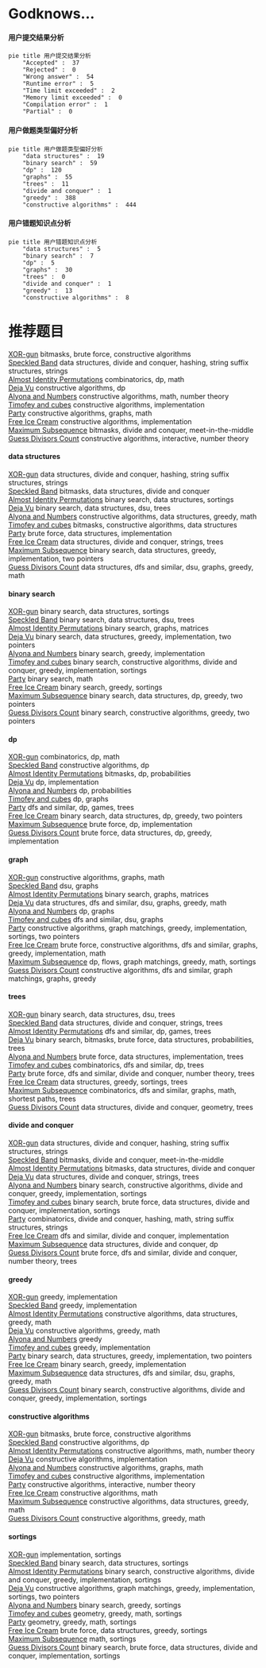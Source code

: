 # Godknows...
<!-- tabs:start -->
#### **用户提交结果分析**

```mermaid
pie title 用户提交结果分析
    "Accepted" :  37
    "Rejected" :  0
    "Wrong answer" :  54
    "Runtime error" :  5
    "Time limit exceeded" :  2
    "Memory limit exceeded" :  0
    "Compilation error" :  1
    "Partial" :  0
```
#### **用户做题类型偏好分析**

```mermaid
pie title 用户做题类型偏好分析
    "data structures" :  19
    "binary search" :  59
    "dp" :  120
    "graphs" :  55
    "trees" :  11
    "divide and conquer" :  1
    "greedy" :  388
    "constructive algorithms" :  444
```
#### **用户错题知识点分析**

```mermaid
pie title 用户错题知识点分析
    "data structures" :  5
    "binary search" :  7
    "dp" :  5
    "graphs" :  30
    "trees" :  0
    "divide and conquer" :  1
    "greedy" :  13
    "constructive algorithms" :  8
```
<!-- tabs:end -->
# 推荐题目
[XOR-gun](https://codeforces.com/contest/1457/problem/D)		bitmasks,
                        brute force,
                        constructive algorithms		  
[Speckled Band](http://codeforces.com/problemset/problem/1043/G)		data structures,
                        divide and conquer,
                        hashing,
                        string suffix structures,
                        strings		  
[Almost Identity Permutations](http://codeforces.com/problemset/problem/888/D)		combinatorics,
                        dp,
                        math		  
[Deja Vu](http://codeforces.com/problemset/problem/331/E2)		constructive algorithms,
                        dp		  
[Alyona and Numbers](http://codeforces.com/problemset/problem/682/A)		constructive algorithms,
                        math,
                        number theory		  
[Timofey and cubes](http://codeforces.com/problemset/problem/764/B)		constructive algorithms,
                        implementation		  
[Party](http://codeforces.com/problemset/problem/23/B)		constructive algorithms,
                        graphs,
                        math		  
[Free Ice Cream](http://codeforces.com/problemset/problem/686/A)		constructive algorithms,
                        implementation		  
[Maximum Subsequence](http://codeforces.com/problemset/problem/888/E)		bitmasks,
                        divide and conquer,
                        meet-in-the-middle		  
[Guess Divisors Count](http://codeforces.com/problemset/problem/1355/F)		constructive algorithms,
                        interactive,
                        number theory		  
<!-- tabs:start -->
#### **data structures**
[XOR-gun](http://codeforces.com/problemset/problem/1043/G)		data structures,
                        divide and conquer,
                        hashing,
                        string suffix structures,
                        strings		  
[Speckled Band](http://codeforces.com/problemset/problem/1004/F)		bitmasks,
                        data structures,
                        divide and conquer		  
[Almost Identity Permutations](http://codeforces.com/problemset/problem/198/E)		binary search,
                        data structures,
                        sortings		  
[Deja Vu](http://codeforces.com/problemset/problem/571/D)		binary search,
                        data structures,
                        dsu,
                        trees		  
[Alyona and Numbers](http://codeforces.com/problemset/problem/1039/A)		constructive algorithms,
                        data structures,
                        greedy,
                        math		  
[Timofey and cubes](http://codeforces.com/problemset/problem/888/G)		bitmasks,
                        constructive algorithms,
                        data structures		  
[Party](http://codeforces.com/problemset/problem/1200/A)		brute force,
                        data structures,
                        implementation		  
[Free Ice Cream](http://codeforces.com/problemset/problem/665/E)		data structures,
                        divide and conquer,
                        strings,
                        trees		  
[Maximum Subsequence](http://codeforces.com/problemset/problem/1450/D)		binary search,
                        data structures,
                        greedy,
                        implementation,
                        two pointers		  
[Guess Divisors Count](http://codeforces.com/problemset/problem/1508/C)		data structures,
                        dfs and similar,
                        dsu,
                        graphs,
                        greedy,
                        math		  
#### **binary search**
[XOR-gun](http://codeforces.com/problemset/problem/198/E)		binary search,
                        data structures,
                        sortings		  
[Speckled Band](http://codeforces.com/problemset/problem/571/D)		binary search,
                        data structures,
                        dsu,
                        trees		  
[Almost Identity Permutations](http://codeforces.com/problemset/problem/147/B)		binary search,
                        graphs,
                        matrices		  
[Deja Vu](http://codeforces.com/problemset/problem/1450/D)		binary search,
                        data structures,
                        greedy,
                        implementation,
                        two pointers		  
[Alyona and Numbers](http://codeforces.com/problemset/problem/825/D)		binary search,
                        greedy,
                        implementation		  
[Timofey and cubes](http://codeforces.com/problemset/problem/1237/C2)		binary search,
                        constructive algorithms,
                        divide and conquer,
                        greedy,
                        implementation,
                        sortings		  
[Party](http://codeforces.com/problemset/problem/1359/C)		binary search,
                        math		  
[Free Ice Cream](http://codeforces.com/problemset/problem/1131/C)		binary search,
                        greedy,
                        sortings		  
[Maximum Subsequence](http://codeforces.com/problemset/problem/1492/C)		binary search,
                        data structures,
                        dp,
                        greedy,
                        two pointers		  
[Guess Divisors Count](http://codeforces.com/problemset/problem/1463/D)		binary search,
                        constructive algorithms,
                        greedy,
                        two pointers		  
#### **dp**
[XOR-gun](http://codeforces.com/problemset/problem/888/D)		combinatorics,
                        dp,
                        math		  
[Speckled Band](http://codeforces.com/problemset/problem/331/E2)		constructive algorithms,
                        dp		  
[Almost Identity Permutations](https://codeforces.com/contest/483/problem/E)		bitmasks,
                        dp,
                        probabilities		  
[Deja Vu](http://codeforces.com/problemset/problem/526/E)		dp,
                        implementation		  
[Alyona and Numbers](http://codeforces.com/problemset/problem/540/D)		dp,
                        probabilities		  
[Timofey and cubes](http://codeforces.com/problemset/problem/888/F)		dp,
                        graphs		  
[Party](http://codeforces.com/problemset/problem/1404/B)		dfs and similar,
                        dp,
                        games,
                        trees		  
[Free Ice Cream](http://codeforces.com/problemset/problem/1492/C)		binary search,
                        data structures,
                        dp,
                        greedy,
                        two pointers		  
[Maximum Subsequence](https://codeforces.com/contest/1457/problem/C)		brute force,
                        dp,
                        implementation		  
[Guess Divisors Count](http://codeforces.com/problemset/problem/1491/C)		brute force,
                        data structures,
                        dp,
                        greedy,
                        implementation		  
#### **graph**
[XOR-gun](http://codeforces.com/problemset/problem/23/B)		constructive algorithms,
                        graphs,
                        math		  
[Speckled Band](http://codeforces.com/problemset/problem/46/F)		dsu,
                        graphs		  
[Almost Identity Permutations](http://codeforces.com/problemset/problem/147/B)		binary search,
                        graphs,
                        matrices		  
[Deja Vu](http://codeforces.com/problemset/problem/1508/C)		data structures,
                        dfs and similar,
                        dsu,
                        graphs,
                        greedy,
                        math		  
[Alyona and Numbers](http://codeforces.com/problemset/problem/888/F)		dp,
                        graphs		  
[Timofey and cubes](https://codeforces.com/contest/1464/problem/A)		dfs and similar,
                        dsu,
                        graphs		  
[Party](http://codeforces.com/problemset/problem/1381/C)		constructive algorithms,
                        graph matchings,
                        greedy,
                        implementation,
                        sortings,
                        two pointers		  
[Free Ice Cream](http://codeforces.com/problemset/problem/1487/C)		brute force,
                        constructive algorithms,
                        dfs and similar,
                        graphs,
                        greedy,
                        implementation,
                        math		  
[Maximum Subsequence](http://codeforces.com/problemset/problem/1437/C)		dp,
                        flows,
                        graph matchings,
                        greedy,
                        math,
                        sortings		  
[Guess Divisors Count](http://codeforces.com/problemset/problem/1470/D)		constructive algorithms,
                        dfs and similar,
                        graph matchings,
                        graphs,
                        greedy		  
#### **trees**
[XOR-gun](http://codeforces.com/problemset/problem/571/D)		binary search,
                        data structures,
                        dsu,
                        trees		  
[Speckled Band](http://codeforces.com/problemset/problem/665/E)		data structures,
                        divide and conquer,
                        strings,
                        trees		  
[Almost Identity Permutations](http://codeforces.com/problemset/problem/1404/B)		dfs and similar,
                        dp,
                        games,
                        trees		  
[Deja Vu](http://codeforces.com/problemset/problem/1479/D)		binary search,
                        bitmasks,
                        brute force,
                        data structures,
                        probabilities,
                        trees		  
[Alyona and Numbers](http://codeforces.com/problemset/problem/1511/C)		brute force,
                        data structures,
                        implementation,
                        trees		  
[Timofey and cubes](http://codeforces.com/problemset/problem/1499/F)		combinatorics,
                        dfs and similar,
                        dp,
                        trees		  
[Party](http://codeforces.com/problemset/problem/1491/E)		brute force,
                        dfs and similar,
                        divide and conquer,
                        number theory,
                        trees		  
[Free Ice Cream](http://codeforces.com/problemset/problem/1466/D)		data structures,
                        greedy,
                        sortings,
                        trees		  
[Maximum Subsequence](http://codeforces.com/problemset/problem/1495/D)		combinatorics,
                        dfs and similar,
                        graphs,
                        math,
                        shortest paths,
                        trees		  
[Guess Divisors Count](http://codeforces.com/problemset/problem/1303/G)		data structures,
                        divide and conquer,
                        geometry,
                        trees		  
#### **divide and conquer**
[XOR-gun](http://codeforces.com/problemset/problem/1043/G)		data structures,
                        divide and conquer,
                        hashing,
                        string suffix structures,
                        strings		  
[Speckled Band](http://codeforces.com/problemset/problem/888/E)		bitmasks,
                        divide and conquer,
                        meet-in-the-middle		  
[Almost Identity Permutations](http://codeforces.com/problemset/problem/1004/F)		bitmasks,
                        data structures,
                        divide and conquer		  
[Deja Vu](http://codeforces.com/problemset/problem/665/E)		data structures,
                        divide and conquer,
                        strings,
                        trees		  
[Alyona and Numbers](http://codeforces.com/problemset/problem/1237/C2)		binary search,
                        constructive algorithms,
                        divide and conquer,
                        greedy,
                        implementation,
                        sortings		  
[Timofey and cubes](http://codeforces.com/problemset/problem/1461/D)		binary search,
                        brute force,
                        data structures,
                        divide and conquer,
                        implementation,
                        sortings		  
[Party](http://codeforces.com/problemset/problem/1466/G)		combinatorics,
                        divide and conquer,
                        hashing,
                        math,
                        string suffix structures,
                        strings		  
[Free Ice Cream](http://codeforces.com/problemset/problem/1490/D)		dfs and similar,
                        divide and conquer,
                        implementation		  
[Maximum Subsequence](https://codeforces.com/contest/1483/problem/C)		data structures,
                        divide and conquer,
                        dp		  
[Guess Divisors Count](http://codeforces.com/problemset/problem/1491/E)		brute force,
                        dfs and similar,
                        divide and conquer,
                        number theory,
                        trees		  
#### **greedy**
[XOR-gun](http://codeforces.com/problemset/problem/859/A)		greedy,
                        implementation		  
[Speckled Band](http://codeforces.com/problemset/problem/1062/A)		greedy,
                        implementation		  
[Almost Identity Permutations](http://codeforces.com/problemset/problem/1039/A)		constructive algorithms,
                        data structures,
                        greedy,
                        math		  
[Deja Vu](http://codeforces.com/problemset/problem/1367/C)		constructive algorithms,
                        greedy,
                        math		  
[Alyona and Numbers](http://codeforces.com/problemset/problem/853/A)		greedy		  
[Timofey and cubes](http://codeforces.com/problemset/problem/1119/A)		greedy,
                        implementation		  
[Party](http://codeforces.com/problemset/problem/1450/D)		binary search,
                        data structures,
                        greedy,
                        implementation,
                        two pointers		  
[Free Ice Cream](http://codeforces.com/problemset/problem/825/D)		binary search,
                        greedy,
                        implementation		  
[Maximum Subsequence](http://codeforces.com/problemset/problem/1508/C)		data structures,
                        dfs and similar,
                        dsu,
                        graphs,
                        greedy,
                        math		  
[Guess Divisors Count](http://codeforces.com/problemset/problem/1237/C2)		binary search,
                        constructive algorithms,
                        divide and conquer,
                        greedy,
                        implementation,
                        sortings		  
#### **constructive algorithms**
[XOR-gun](https://codeforces.com/contest/1457/problem/D)		bitmasks,
                        brute force,
                        constructive algorithms		  
[Speckled Band](http://codeforces.com/problemset/problem/331/E2)		constructive algorithms,
                        dp		  
[Almost Identity Permutations](http://codeforces.com/problemset/problem/682/A)		constructive algorithms,
                        math,
                        number theory		  
[Deja Vu](http://codeforces.com/problemset/problem/764/B)		constructive algorithms,
                        implementation		  
[Alyona and Numbers](http://codeforces.com/problemset/problem/23/B)		constructive algorithms,
                        graphs,
                        math		  
[Timofey and cubes](http://codeforces.com/problemset/problem/686/A)		constructive algorithms,
                        implementation		  
[Party](http://codeforces.com/problemset/problem/1355/F)		constructive algorithms,
                        interactive,
                        number theory		  
[Free Ice Cream](http://codeforces.com/problemset/problem/1168/E)		constructive algorithms,
                        math		  
[Maximum Subsequence](http://codeforces.com/problemset/problem/1039/A)		constructive algorithms,
                        data structures,
                        greedy,
                        math		  
[Guess Divisors Count](http://codeforces.com/problemset/problem/1367/C)		constructive algorithms,
                        greedy,
                        math		  
#### **sortings**
[XOR-gun](http://codeforces.com/problemset/problem/12/B)		implementation,
                        sortings		  
[Speckled Band](http://codeforces.com/problemset/problem/198/E)		binary search,
                        data structures,
                        sortings		  
[Almost Identity Permutations](http://codeforces.com/problemset/problem/1237/C2)		binary search,
                        constructive algorithms,
                        divide and conquer,
                        greedy,
                        implementation,
                        sortings		  
[Deja Vu](http://codeforces.com/problemset/problem/1381/C)		constructive algorithms,
                        graph matchings,
                        greedy,
                        implementation,
                        sortings,
                        two pointers		  
[Alyona and Numbers](http://codeforces.com/problemset/problem/1131/C)		binary search,
                        greedy,
                        sortings		  
[Timofey and cubes](https://codeforces.com/contest/1496/problem/C)		geometry,
                        greedy,
                        math,
                        sortings		  
[Party](http://codeforces.com/problemset/problem/1495/A)		geometry,
                        greedy,
                        math,
                        sortings		  
[Free Ice Cream](http://codeforces.com/problemset/problem/1497/A)		brute force,
                        data structures,
                        greedy,
                        sortings		  
[Maximum Subsequence](http://codeforces.com/problemset/problem/1427/A)		math,
                        sortings		  
[Guess Divisors Count](http://codeforces.com/problemset/problem/1461/D)		binary search,
                        brute force,
                        data structures,
                        divide and conquer,
                        implementation,
                        sortings		  
<!-- tabs:end -->
